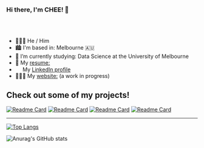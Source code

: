 ### Hi there, I'm CHEE! 👋

<br />
<br />

- 🙎🏻‍♂️ He / Him
- 🏙 I'm based in: Melbourne 🇦🇺
- 🌱 I’m currently studying: Data Science at the University of Melbourne
- 📃 My [resume:](/YiXiang_Chee_Resume.pdf)
- <img src="https://beloservice.files.wordpress.com/2016/03/herrmans-linkedin-logo-500x500.png" 
width="15" height="15"/> My <a href="https://www.linkedin.com/in/yixiangchee/"> LinkedIn profile</a>
- 👨🏻‍💻 My <a href="http://yixiangchee.github.io"> website:</a> (a work in progress)



## Check out some of my projects!

[![Readme Card](https://github-readme-stats.vercel.app/api/pin/?username=yixiangchee&repo=COMP20008-Data-Linkage)](https://github.com/yixiangchee/COMP20008-Data-Linkage)
[![Readme Card](https://github-readme-stats.vercel.app/api/pin/?username=yixiangchee&repo=COMP20008-Classification)](https://github.com/yixiangchee/COMP20008-Classification)
[![Readme Card](https://github-readme-stats.vercel.app/api/pin/?username=yixiangchee&repo=COMP20007-Assignment-2)](https://github.com/yixiangchee/COMP20007-Assignment-2)
[![Readme Card](https://github-readme-stats.vercel.app/api/pin/?username=yixiangchee&repo=profile-card)](https://github.com/yixiangchee/profile-card)

___

[![Top Langs](https://github-readme-stats.vercel.app/api/top-langs/?username=yixiangchee&layout=compact)](https://github.com/anuraghazra/github-readme-stats)

![Anurag's GitHub stats](https://github-readme-stats.vercel.app/api?username=yixiangchee&show_icons=true)

<!--

**yixiangchee/yixiangchee** is a ✨ _special_ ✨ repository because its `README.md` (this file) appears on your GitHub profile.
